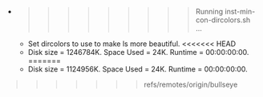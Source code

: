 * >>>>>>>>> Running inst-min-con-dircolors.sh ...
  * Set dircolors to use  to make ls more beautiful.
<<<<<<< HEAD
  * Disk size = 1246784K. Space Used = 24K. Runtime = 00:00:00:00.
=======
  * Disk size = 1124956K. Space Used = 24K. Runtime = 00:00:00:00.
>>>>>>> refs/remotes/origin/bullseye
